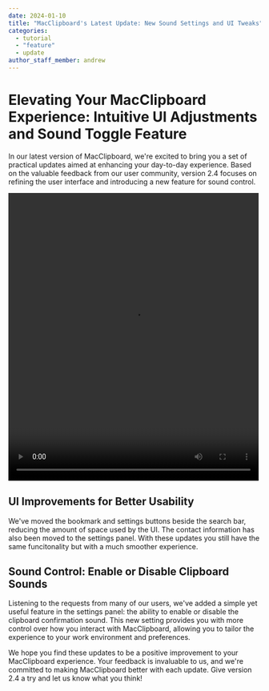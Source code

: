 ```yaml
---
date: 2024-01-10
title: "MacClipboard's Latest Update: New Sound Settings and UI Tweaks"
categories:
  - tutorial
  - "feature"
  - update
author_staff_member: andrew
---
```


# Elevating Your MacClipboard Experience: Intuitive UI Adjustments and Sound Toggle Feature

In our latest version of MacClipboard, we're excited to bring you a set of practical updates aimed at enhancing your day-to-day experience. Based on the valuable feedback from our user community, version 2.4 focuses on refining the user interface and introducing a new feature for sound control.

<video width="500" height="575" controls>

  <source src="/images/settings_update.mp4" type="video/mp4">
  UI update for MacClipboard.
</video>

## UI Improvements for Better Usability

We've moved the bookmark and settings buttons beside the search bar, reducing the amount of space used by the UI. The contact information has also been moved to the settings panel. With these updates you still have the same funcitonality but with a much smoother experience.

## Sound Control: Enable or Disable Clipboard Sounds

Listening to the requests from many of our users, we've added a simple yet useful feature in the settings panel: the ability to enable or disable the clipboard confirmation sound. This new setting provides you with more control over how you interact with MacClipboard, allowing you to tailor the experience to your work environment and preferences.

We hope you find these updates to be a positive improvement to your MacClipboard experience. Your feedback is invaluable to us, and we're committed to making MacClipboard better with each update. Give version 2.4 a try and let us know what you think!
